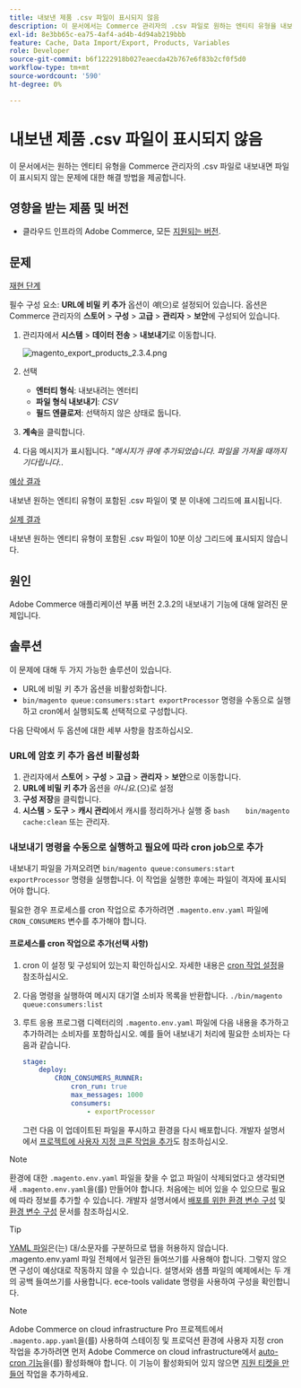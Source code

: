 ```yaml
---
title: 내보낸 제품 .csv 파일이 표시되지 않음
description: 이 문서에서는 Commerce 관리자의 .csv 파일로 원하는 엔티티 유형을 내보내려고 하지만 파일이 표시되지 않는 문제에 대한 수정 사항을 제공합니다.
exl-id: 8e3bb65c-ea75-4af4-ad4b-4d94ab219bbb
feature: Cache, Data Import/Export, Products, Variables
role: Developer
source-git-commit: b6f1222918b027eaecda42b767e6f83b2cf0f5d0
workflow-type: tm+mt
source-wordcount: '590'
ht-degree: 0%

---
```


# 내보낸 제품 .csv 파일이 표시되지 않음

이 문서에서는 원하는 엔티티 유형을 Commerce 관리자의 .csv 파일로 내보내면 파일이 표시되지 않는 문제에 대한 해결 방법을 제공합니다.

## 영향을 받는 제품 및 버전

* 클라우드 인프라의 Adobe Commerce, 모든 [지원되는 버전](https://magento.com/sites/default/files/magento-software-lifecycle-policy.pdf).

## 문제

<u>재현 단계</u>

필수 구성 요소: **URL에 비밀 키 추가** 옵션이 *예*(으)로 설정되어 있습니다. 옵션은 Commerce 관리자의 **스토어** > **구성** > **고급** > **관리자** > **보안**&#x200B;에 구성되어 있습니다.

1. 관리자에서 **시스템** > **데이터 전송** > **내보내기**&#x200B;로 이동합니다.

   ![magento_export_products_2.3.4.png](assets/magento_export_products_2.3.4.png)

1. 선택
   * **엔터티 형식**: 내보내려는 엔터티
   * **파일 형식 내보내기**: *CSV*
   * **필드 엔클로저**: 선택하지 않은 상태로 둡니다.
1. **계속**&#x200B;을 클릭합니다.
1. 다음 메시지가 표시됩니다. *&quot;메시지가 큐에 추가되었습니다. 파일을 가져올 때까지 기다립니다.*.

<u>예상 결과</u>

내보낸 원하는 엔티티 유형이 포함된 .csv 파일이 몇 분 이내에 그리드에 표시됩니다.

<u>실제 결과</u>

내보낸 원하는 엔티티 유형이 포함된 .csv 파일이 10분 이상 그리드에 표시되지 않습니다.

## 원인

Adobe Commerce 애플리케이션 부품 버전 2.3.2의 내보내기 기능에 대해 알려진 문제입니다.

## 솔루션

이 문제에 대해 두 가지 가능한 솔루션이 있습니다.

* URL에 비밀 키 추가 옵션을 비활성화합니다.
* `bin/magento queue:consumers:start exportProcessor` 명령을 수동으로 실행하고 cron에서 실행되도록 선택적으로 구성합니다.

다음 단락에서 두 옵션에 대한 세부 사항을 참조하십시오.

### URL에 암호 키 추가 옵션 비활성화

1. 관리자에서 **스토어** > **구성** > **고급** > **관리자** > **보안**&#x200B;으로 이동합니다.
1. **URL에 비밀 키 추가** 옵션을 *아니요.*(으)로 설정
1. **구성 저장**&#x200B;을 클릭합니다.
1. **시스템** > **도구** > **캐시 관리**&#x200B;에서 캐시를 정리하거나 실행 중    ```bash    bin/magento cache:clean``` 또는 관리자.

### 내보내기 명령을 수동으로 실행하고 필요에 따라 cron job으로 추가

내보내기 파일을 가져오려면 `bin/magento queue:consumers:start exportProcessor` 명령을 실행합니다. 이 작업을 실행한 후에는 파일이 격자에 표시되어야 합니다.


필요한 경우 프로세스를 cron 작업으로 추가하려면 `.magento.env.yaml` 파일에 `CRON_CONSUMERS` 변수를 추가해야 합니다.

#### 프로세스를 cron 작업으로 추가(선택 사항)

1. cron 이 설정 및 구성되어 있는지 확인하십시오. 자세한 내용은 [cron 작업 설정](/docs/commerce-cloud-service/user-guide/configure/app/properties/crons-property.html)을 참조하십시오.
1. 다음 명령을 실행하여 메시지 대기열 소비자 목록을 반환합니다.     `./bin/magento queue:consumers:list`
1. 루트 응용 프로그램 디렉터리의 `.magento.env.yaml` 파일에 다음 내용을 추가하고 추가하려는 소비자를 포함하십시오. 예를 들어 내보내기 처리에 필요한 소비자는 다음과 같습니다.

   ```yaml
   stage:
       deploy:
           CRON_CONSUMERS_RUNNER:
               cron_run: true
               max_messages: 1000
               consumers:
                   - exportProcessor
   ```

   그런 다음 이 업데이트된 파일을 푸시하고 환경을 다시 배포합니다. 개발자 설명서에서 [프로젝트에 사용자 지정 크론 작업을 추가](/docs/commerce-cloud-service/user-guide/configure/app/properties/crons-property.html#add-custom-cron-jobs-to-your-project)도 참조하십시오.

>[!NOTE]
>
>환경에 대한 `.magento.env.yaml` 파일을 찾을 수 없고 파일이 삭제되었다고 생각되면 새 `.magento.env.yaml`을(를) 만들어야 합니다. 처음에는 비어 있을 수 있으므로 필요에 따라 정보를 추가할 수 있습니다. 개발자 설명서에서 [배포를 위한 환경 변수 구성](/docs/commerce-cloud-service/user-guide/configure/env/configure-env-yaml.html) 및 [환경 변수 구성](/docs/commerce-cloud-service/user-guide/configure/env/stage/variables-intro.html) 문서를 참조하십시오.

>[!TIP]
>
>[YAML 파일](https://experienceleague.adobe.com/docs/commerce-cloud-service/user-guide/configure/env/configure-env-yaml.html)은(는) 대/소문자를 구분하므로 탭을 허용하지 않습니다. .magento.env.yaml 파일 전체에서 일관된 들여쓰기를 사용해야 합니다. 그렇지 않으면 구성이 예상대로 작동하지 않을 수 있습니다. 설명서와 샘플 파일의 예제에서는 두 개의 공백 들여쓰기를 사용합니다. ece-tools validate 명령을 사용하여 구성을 확인합니다.

>[!NOTE]
>
>Adobe Commerce on cloud infrastructure Pro 프로젝트에서 `.magento.app.yaml`을(를) 사용하여 스테이징 및 프로덕션 환경에 사용자 지정 cron 작업을 추가하려면 먼저 Adobe Commerce on cloud infrastructure에서 [auto-cron 기능](/docs/commerce-cloud-service/user-guide/configure/app/properties/crons-property.html?lang=en#crontab)을(를) 활성화해야 합니다. 이 기능이 활성화되어 있지 않으면 [지원 티켓을 만들어](/help/help-center-guide/help-center/magento-help-center-user-guide.md#submit-ticket) 작업을 추가하세요.

